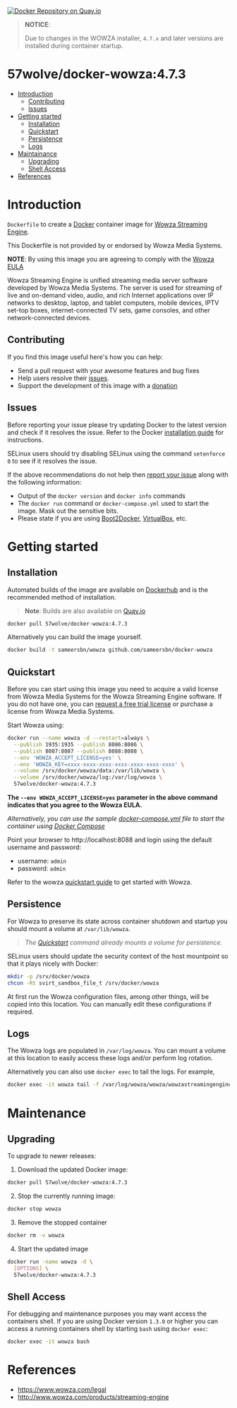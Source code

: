 [![Docker Repository on Quay.io](https://quay.io/repository/sameersbn/wowza/status "Docker Repository on Quay.io")](https://quay.io/repository/sameersbn/wowza)

> **NOTICE**:
>
> Due to changes in the WOWZA installer, `4.7.x` and later versions are installed during container startup.

# 57wolve/docker-wowza:4.7.3

- [Introduction](#introduction)
  - [Contributing](#contributing)
  - [Issues](#issues)
- [Getting started](#getting-started)
  - [Installation](#installation)
  - [Quickstart](#quickstart)
  - [Persistence](#persistence)
  - [Logs](#logs)
- [Maintainance](#maintenance)
  - [Upgrading](#upgrading)
  - [Shell Access](#shell-access)
- [References](#references)

# Introduction

`Dockerfile` to create a [Docker](https://www.docker.com/) container image for [Wowza Streaming Engine](http://www.wowza.com/products/streaming-engine).

This Dockerfile is not provided by or endorsed by Wowza Media Systems.

**NOTE**: By using this image you are agreeing to comply with the [Wowza EULA](https://www.wowza.com/legal)

Wowza Streaming Engine is unified streaming media server software developed by Wowza Media Systems. The server is used for streaming of live and on-demand video, audio, and rich Internet applications over IP networks to desktop, laptop, and tablet computers, mobile devices, IPTV set-top boxes, internet-connected TV sets, game consoles, and other network-connected devices.

## Contributing

If you find this image useful here's how you can help:

- Send a pull request with your awesome features and bug fixes
- Help users resolve their [issues](../../issues?q=is%3Aopen+is%3Aissue).
- Support the development of this image with a [donation](http://www.damagehead.com/donate/)

## Issues

Before reporting your issue please try updating Docker to the latest version and check if it resolves the issue. Refer to the Docker [installation guide](https://docs.docker.com/installation) for instructions.

SELinux users should try disabling SELinux using the command `setenforce 0` to see if it resolves the issue.

If the above recommendations do not help then [report your issue](../../issues/new) along with the following information:

- Output of the `docker version` and `docker info` commands
- The `docker run` command or `docker-compose.yml` used to start the image. Mask out the sensitive bits.
- Please state if you are using [Boot2Docker](http://www.boot2docker.io), [VirtualBox](https://www.virtualbox.org), etc.

# Getting started

## Installation

Automated builds of the image are available on [Dockerhub](https://hub.docker.com/r/sameersbn/wowza) and is the recommended method of installation.

> **Note**: Builds are also available on [Quay.io](https://quay.io/repository/sameersbn/wowza)

```bash
docker pull 57wolve/docker-wowza:4.7.3
```

Alternatively you can build the image yourself.

```bash
docker build -t sameersbn/wowza github.com/sameersbn/docker-wowza
```

## Quickstart

Before you can start using this image you need to acquire a valid license from Wowza Media Systems for the Wowza Streaming Engine software. If you do not have one, you can [request a free trial license](http://www.wowza.com/pricing/trial) or purchase a license from Wowza Media Systems.

Start Wowza using:

```bash
docker run --name wowza -d --restart=always \
  --publish 1935:1935 --publish 8086:8086 \
  --publish 8087:8087 --publish 8088:8088 \
  --env 'WOWZA_ACCEPT_LICENSE=yes' \
  --env 'WOWZA_KEY=xxxx-xxxx-xxxx-xxxx-xxxx-xxxx-xxxx' \
  --volume /srv/docker/wowza/data:/var/lib/wowza \
  --volume /srv/docker/wowza/log:/var/log/wowza \
  57wolve/docker-wowza:4.7.3
```

**The `--env WOWZA_ACCEPT_LICENSE=yes` parameter in the above command indicates that you agree to the Wowza EULA.**

*Alternatively, you can use the sample [docker-compose.yml](docker-compose.yml) file to start the container using [Docker Compose](https://docs.docker.com/compose/)*

Point your browser to http://localhost:8088 and login using the default username and password:

* username: `admin`
* password: `admin`

Refer to the wowza [quickstart guide](http://www.wowza.com/forums/content.php?3-quick-start-guide) to get started with Wowza.

## Persistence

For Wowza to preserve its state across container shutdown and startup you should mount a volume at `/var/lib/wowza`.

> *The [Quickstart](#quickstart) command already mounts a volume for persistence.*

SELinux users should update the security context of the host mountpoint so that it plays nicely with Docker:

```bash
mkdir -p /srv/docker/wowza
chcon -Rt svirt_sandbox_file_t /srv/docker/wowza
```

At first run the Wowza configuration files, among other things, will be copied into this location. You can manually edit these configurations if required.

## Logs

The Wowza logs are populated in `/var/log/wowza`. You can mount a volume at this location to easily access these logs and/or perform log rotation.

Alternatively you can also use `docker exec` to tail the logs. For example,

```bash
docker exec -it wowza tail -f /var/log/wowza/wowza/wowzastreamingengine_access.log
```

# Maintenance

## Upgrading

To upgrade to newer releases:

  1. Download the updated Docker image:

  ```bash
  docker pull 57wolve/docker-wowza:4.7.3
  ```

  2. Stop the currently running image:

  ```bash
  docker stop wowza
  ```

  3. Remove the stopped container

  ```bash
  docker rm -v wowza
  ```

  4. Start the updated image

  ```bash
  docker run -name wowza -d \
    [OPTIONS] \
    57wolve/docker-wowza:4.7.3
  ```

## Shell Access

For debugging and maintenance purposes you may want access the containers shell. If you are using Docker version `1.3.0` or higher you can access a running containers shell by starting `bash` using `docker exec`:

```bash
docker exec -it wowza bash
```

# References

  * https://www.wowza.com/legal
  * http://www.wowza.com/products/streaming-engine
